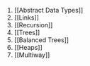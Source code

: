 1. [[Abstract Data Types]]
2. [[Links]]
3. [[Recursion]]
4. [[Trees]]
5. [[Balanced Trees]]
6. [[Heaps]]
7. [[Multiway]]